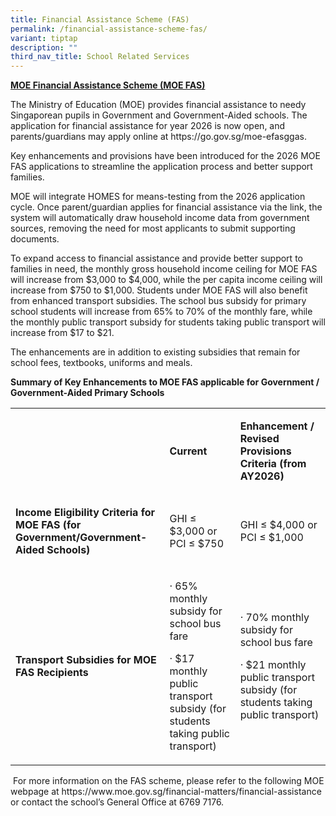 ```yaml
---
title: Financial Assistance Scheme (FAS)
permalink: /financial-assistance-scheme-fas/
variant: tiptap
description: ""
third_nav_title: School Related Services
---
```

<p><strong><u>MOE Financial Assistance Scheme (MOE FAS)</u></strong>
</p>
<p>The Ministry of Education (MOE) provides financial assistance to needy
Singaporean pupils in Government and Government-Aided schools. The application
for financial assistance for year 2026 is now open, and parents/guardians
may apply online at <a rel="noopener noreferrer nofollow" target="_blank">https://go.gov.sg/moe-efasggas</a>.</p>
<p>Key enhancements and provisions have been introduced for the 2026 MOE
FAS applications to streamline the application process and better support
families.</p>
<p>MOE will integrate HOMES for means-testing from the 2026 application cycle.
Once parent/guardian applies for financial assistance via the link, the
system will automatically&nbsp;draw&nbsp;household income data from government
sources, removing the need for most applicants to submit supporting documents.</p>
<p>To expand access to financial assistance and provide better support to
families in need, the monthly gross household income ceiling for MOE FAS
will increase from $3,000 to $4,000, while the per capita income ceiling
will increase from $750 to $1,000. Students under MOE FAS will also benefit
from enhanced transport subsidies. The school bus subsidy for primary school
students will increase from 65% to 70% of the monthly fare, while the monthly
public transport subsidy for students taking public transport will increase
from $17 to $21.</p>
<p>The enhancements are in addition to existing subsidies that remain for
school fees, textbooks, uniforms and meals.</p>
<p><strong>Summary of Key Enhancements to MOE FAS applicable for Government / Government-Aided Primary Schools</strong>
</p>
<table style="minWidth: 75px">
<colgroup>
<col>
<col>
<col>
</colgroup>
<tbody>
<tr>
<td rowspan="1" colspan="1">
<p><strong>&nbsp;</strong>
</p>
</td>
<td rowspan="1" colspan="1">
<p><strong>Current</strong>
</p>
</td>
<td rowspan="1" colspan="1">
<p><strong>Enhancement / Revised Provisions Criteria (from AY2026)</strong>
</p>
</td>
</tr>
<tr>
<td rowspan="1" colspan="1">
<p><strong>Income Eligibility Criteria for MOE FAS (for Government/Government-Aided Schools)</strong>
</p>
</td>
<td rowspan="1" colspan="1">
<p>GHI&nbsp;≤ $3,000 or PCI&nbsp;≤ $750</p>
</td>
<td rowspan="1" colspan="1">
<p>GHI ≤ $4,000 or PCI ≤ $1,000</p>
</td>
</tr>
<tr>
<td rowspan="1" colspan="1">
<p><strong>Transport Subsidies for MOE FAS Recipients</strong>
</p>
</td>
<td rowspan="1" colspan="1">
<p>· 65% monthly subsidy for school bus fare</p>
<p>· $17 monthly public transport subsidy (for students taking public transport)</p>
</td>
<td rowspan="1" colspan="1">
<p>· 70% monthly subsidy for school bus fare</p>
<p>· $21 monthly public transport subsidy (for students taking public transport)</p>
</td>
</tr>
</tbody>
</table>
<p>&nbsp;For more information on the FAS scheme, please refer to the following
MOE webpage at <a rel="noopener noreferrer nofollow" target="_blank">https://www.moe.gov.sg/financial-matters/financial-assistance</a> or
contact the school’s General Office at 6769 7176.</p>